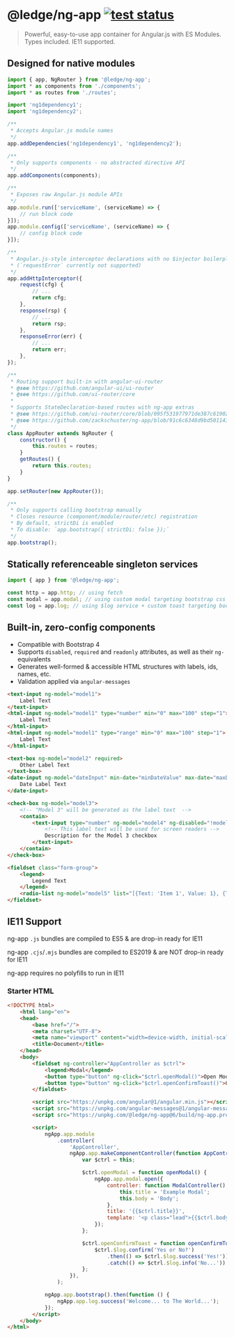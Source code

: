 # @ledge/ng-app [![test status](https://builds.sr.ht/~ledge/ng-app.svg)](https://builds.sr.ht/~ledge/ng-app?)

> Powerful, easy-to-use app container for Angular.js with ES Modules. Types included. IE11 supported.

## Designed for native modules

```js
import { app, NgRouter } from '@ledge/ng-app';
import * as components from './components';
import * as routes from './routes';

import 'ng1dependency1';
import 'ng1dependency2';

/**
 * Accepts Angular.js module names
 */
app.addDependencies('ng1dependency1', 'ng1dependency2');

/**
 * Only supports components - no abstracted directive API
 */
app.addComponents(components);

/**
 * Exposes raw Angular.js module APIs
 */
app.module.run(['serviceName', (serviceName) => {
	// run block code
}]);
app.module.config(['serviceName', (serviceName) => {
	// config block code
}]);

/**
 * Angular.js-style interceptor declarations with no $injector boilerplate
 * (`requestError` currently not supported)
 */
app.addHttpInterceptor({
	request(cfg) {
		// ...
		return cfg;
	},
	response(rsp) {
		// ...
		return rsp;
	},
	responseError(err) {
		// ...
		return err;
	},
});

/**
 * Routing support built-in with angular-ui-router
 * @see https://github.com/angular-ui/ui-router
 * @see https://github.com/ui-router/core
 *
 * Supports StateDeclaration-based routes with ng-app extras
 * @see https://github.com/ui-router/core/blob/095f531977971de387c619024c284f0f4df375d6/src/state/interface.ts#L111
 * @see https://github.com/zackschuster/ng-app/blob/91c6c6348d9bd501143bb570b6628ceae6299a9f/src/router.ts#L142
 */
class AppRouter extends NgRouter {
	constructor() {
		this.routes = routes;
	}
	getRoutes() {
		return this.routes;
	}
}

app.setRouter(new AppRouter());

/**
 * Only supports calling bootstrap manually
 * Closes resource (component/module/router/etc) registration
 * By default, strictDi is enabled
 * To disable: `app.bootstrap({ strictDi: false });`
 */
app.bootstrap();
```

## Statically referenceable singleton services

```js
import { app } from '@ledge/ng-app';

const http = app.http; // using fetch
const modal = app.modal; // using custom modal targeting bootstrap css
const log = app.log; // using $log service + custom toast targeting bootstrap css
```

## Built-in, zero-config components

- Compatible with Bootstrap 4
- Supports `disabled`, `required` and `readonly` attributes, as well as their `ng-`equivalents
- Generates well-formed & accessible HTML structures with labels, ids, names, etc.
- Validation applied via `angular-messages`

```html
<text-input ng-model="model1">
	Label Text
</text-input>
<html-input ng-model="model1" type="number" min="0" max="100" step="1">
	Label Text
</html-input>
<html-input ng-model="model1" type="range" min="0" max="100" step="1">
	Label Text
</html-input>

<text-box ng-model="model2" required>
	Other Label Text
</text-box>
<date-input ng-model="dateInput" min-date="minDateValue" max-date="maxDateValue">
	Date Label Text
</date-input>

<check-box ng-model="model3">
	<!-- "Model 3" will be generated as the label text  -->
	<contain>
		<text-input type="number" ng-model="model4" ng-disabled="!model3" min="1" max="2">
			<!-- This label text will be used for screen readers -->
			Description for the Model 3 checkbox
		</text-input>
	</contain>
</check-box>

<fieldset class="form-group">
	<legend>
		Legend Text
	</legend>
	<radio-list ng-model="model5" list="[{Text: 'Item 1', Value: 1}, {Text: 'Item 2', Value: 2}]"></radio-list>
</fieldset>
```

## IE11 Support

ng-app `.js` bundles are compiled to ES5 & are drop-in ready for IE11

ng-app `.cjs`/`.mjs` bundles are compiled to ES2019 & are NOT drop-in ready for IE11

ng-app requires no polyfills to run in IE11

### Starter HTML

```html
<!DOCTYPE html>
	<html lang="en">
	<head>
		<base href="/">
		<meta charset="UTF-8">
		<meta name="viewport" content="width=device-width, initial-scale=1.0">
		<title>Document</title>
	</head>
	<body>
		<fieldset ng-controller="AppController as $ctrl">
			<legend>Modal</legend>
			<button type="button" ng-click="$ctrl.openModal()">Open Modal</button>
			<button type="button" ng-click="$ctrl.openConfirmToast()">Open Confirmation Toast</button>
		</fieldset>

		<script src="https://unpkg.com/angular@1/angular.min.js"></script>
		<script src="https://unpkg.com/angular-messages@1/angular-messages.min.js"></script>
		<script src="https://unpkg.com/@ledge/ng-app@6/build/ng-app.production.js"></script>

		<script>
			ngApp.app.module
				.controller(
					'AppController',
					ngApp.app.makeComponentController(function AppController() {
						var $ctrl = this;

						$ctrl.openModal = function openModal() {
							ngApp.app.modal.open({
								controller: function ModalController() {
									this.title = 'Example Modal';
									this.body = 'Body';
								},
								title: '{{$ctrl.title}}',
								template: '<p class="lead">{{$ctrl.body}}</p>',
							});
						};

						$ctrl.openConfirmToast = function openConfirmToast() {
							$ctrl.$log.confirm('Yes or No?')
								.then(() => $ctrl.$log.success('Yes!'))
								.catch(() => $ctrl.$log.info('No...'));
						};
					}),
				);

			ngApp.app.bootstrap().then(function () {
				ngApp.app.log.success('Welcome... to The World...');
			});
		</script>
	</body>
</html>
```
